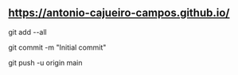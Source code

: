 ## https://antonio-cajueiro-campos.github.io/

git add --all

git commit -m "Initial commit"

git push -u origin main